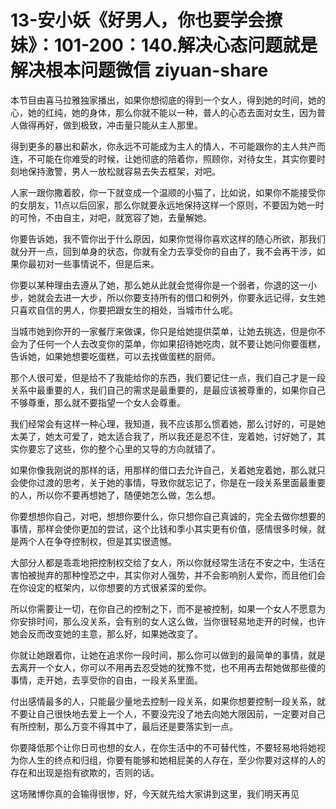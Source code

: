 # 13-安小妖《好男人，你也要学会撩妹》：101-200：140.解决心态问题就是解决根本问题微信 ziyuan-share

本节目由喜马拉雅独家播出，如果你想彻底的得到一个女人，得到她的时间，她的心，她的红纯，她的身体，那么你就不能以一种，普人的心态去面对女生，因为普人做得再好，做到极致，冲击量只能从主人那里。

得到更多的暴出和薪水，你永远不可能成为主人的情人，不可能跟你的主人共产而连，不可能在你难受的时候，让她彻底的陪着你，照顾你，对待女生，其实你要时刻地保持激警，男人一放松就容易去失去框架，对吧。

人家一跟你撒着胶，你一下就变成一个温顺的小猫了，比如说，如果你不能接受你的女朋友，11点以后回家，那么你就要永远地保持这样一个原则，不要因为她一时的可怜，不由自主，对吧，就宽容了她，去量解她。

你要告诉她，我不管你出于什么原因，如果你觉得你喜欢这样的随心所欲，那我们就分开一点，回到单身的状态，你就有全力去享受你的自由了，我不会再干涉，如果你最初对一些事情说不，但是后来。

你要以某种理由去遵从了她，那么她从此就会觉得你是一个弱者，你退的这一小步，她就会去进一大步，所以你要支持所有的借口和例外，你要永远记得，女生她只喜欢自信的男人，你要把跟女生的相处，当城市什么呢。

当城市她到你开的一家餐厅来做课，你只是给她提供菜单，让她去挑选，但是你不会为了任何一个人去改变你的菜单，你如果招待她吃肉，就不要让她问你要蛋糕，告诉她，如果她想要吃蛋糕，可以去找做蛋糕的厨师。

那个人很可爱，但是给不了我能给你的东西，我们要记住一点，我们自己才是一段关系中最重要的人，我们自己的需求是最重要的，是最应该被尊重的，如果你自己不够尊重，那么就不要指望一个女人会尊重。

我们经常会有这样一种心理，我知道，我不应该那么惯着她，那么讨好的，可是她太美了，她太可爱了，她太适合我了，所以我还是忍不住，宠着她，讨好她了，其实你要忘了这些，你的整个心里的又导的方向就错了。

如果你像我刚说的那样的话，用那样的借口去允许自己，关着她宠着她，那么就只会使你过渡的思考，关于她的事情，导致你就忘记了，你是在一段关系里面最重要的人，所以你不要再想她了，随便她怎么做，怎么想。

你要想想你自己，对吧，想想你要什么，你只想你自己真诚的，完全去做你想要的事情，那样会使你更加的尝试，这个比钱和季小其实更有价值，感情很多时候，就是两个人在争夺控制权，但是其实很遗憾。

大部分人都是乖乖地把控制权交给了女人，所以你就经常生活在不安之中，生活在害怕被抛弃的那种惶恐之中，其实你对人强势，并不会影响别人爱你，而且他们会在你设定的框架内，以你想要的方式很紧深的爱你。

所以你需要让一切，在你自己的控制之下，而不是被控制，如果一个女人不愿意为你安排时间，那么没关系，会有别的女人这么做，当你很轻易地走开的时候，也许她会反而改变她的主意，那么好，如果她改变了。

你就让她跟着你，让她在追求你一段时间，那么你可以做到的最简单的事情，就是去离开一个女人，你可以不用再去忍受她的犹豫不觉，也不用再去帮她做那些傻的事情，走开她，去享受你的自由，一段关系里面。

付出感情最多的人，只能最少量地去控制一段关系，如果你想要控制一段关系，就不要让自己很快地去爱上一个人，不要没完没了地去向她大限因前，一定要对自己有所控制，那么万变不得其中了，最后还是要落实到一点。

你要降低那个让你日司也想的女人，在你生活中的不可替代性，不要轻易地将她视为你人生的终点和归组，你要有能够和她相屁美的人存在，至少你要对这样的人的存在和出现是抱有欲欺的，否则的话。

这场赌博你真的会输得很惨，好，今天就先给大家讲到这里，我们明天再见